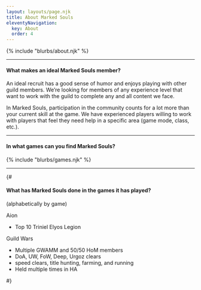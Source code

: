 ```yaml
---
layout: layouts/page.njk
title: About Marked Souls
eleventyNavigation:
  key: About
  order: 4
---
```


{% include "blurbs/about.njk" %}

<hr>

<h4>What makes an ideal Marked Souls member?</h4>

An ideal recruit has a good sense of humor and enjoys playing with other guild members. We’re looking for members of any experience level that want to work with the guild to complete any and all content we face.

In Marked Souls, participation in the community counts for a lot more than your current skill at the game. We have experienced players willing to work with players that feel they need help in a specific area (game mode, class, etc.).

<hr>
<h4>In what games can you find Marked Souls?</h4>
{% include "blurbs/games.njk" %}
<hr>
{#
<h4>What has Marked Souls done in the games it has played?</h4>
<p class="small text-muted">(alphabetically by game)</p>
Aion
<ul>
  <li>Top 10 Triniel Elyos Legion</li>
</ul>
Guild Wars
<ul>
  <li>Multiple GWAMM and 50/50 HoM members</li>
  <li>DoA, UW, FoW, Deep, Urgoz clears</li>
  <li>speed clears, title hunting, farming, and running</li>
  <li>Held multiple times in HA</li>
</ul>
#}